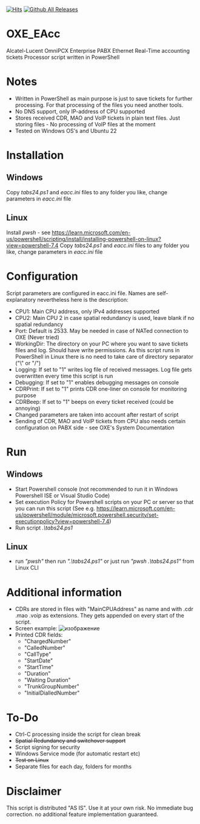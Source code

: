 [![Hits](https://hits.sh/github.com/Jeepers-Gitters/OXE_EAcc.svg)](https://hits.sh/github.com/Jeepers-Gitters/OXE_EAcc/)
[![Github All Releases](https://img.shields.io/github/downloads/Jeepers-Gitters/OXE_EAcc/total.svg)]()
# OXE_EAcc
 Alcatel-Lucent OmniPCX Enterprise PABX Ethernet Real-Time accounting tickets Processor script written in PowerShell
# Notes
* Written in PowerShell as main purpose is just to save tickets for further processing. For that processing of the files you need another tools.
* No DNS support, only IP-address of CPU supported
* Stores received CDR, MAO and VoIP tickets in plain text files. Just storing files - No processing of VoIP files at the moment
* Tested  on Windows OS's and Ubuntu 22
# Installation
## Windows 
 Copy _tabs24.ps1_ and _eacc.ini_ files to any folder you like, change parameters in _eacc.ini_ file
## Linux
 Install _pwsh_ - see <https://learn.microsoft.com/en-us/powershell/scripting/install/installing-powershell-on-linux?view=powershell-7.4>
 Copy _tabs24.ps1_ and _eacc.ini_ files to any folder you like, change parameters in _eacc.ini_ file
# Configuration
 Script parameters are configured in eacc.ini file. Names are self-explanatory nevertheless here is the description:
 - CPU1: Main CPU address, only IPv4 addresses supported
 - CPU2: Main CPU 2 in case spatial redundancy is used, leave blank if no spatial redundancy
 - Port: Default is 2533. May be needed in case of NATed connection to OXE (Never tried)
 - WorkingDir: The directory on your PC where you want to save tickets files and log. Should have write permissions. As this script runs in PowerShell in Linux there is no need to take care of directory separator ("\\" or "/")
 - Logging: If set to "1" writes log file of received messages. Log file gets overwritten every time this script is run
 - Debugging: If set to "1" enables debugging messages on console
 - CDRPrint: If set to "1" prints CDR one-liner on console for monitoring purpose
 - CDRBeep: If set to "1" beeps on every ticket received (could be annoying)
 - Changed parameters are taken into account after restart of script
 - Sending of CDR, MAO and VoIP tickets from CPU also needs certain configuration on PABX side - see OXE's System Documentation 
# Run
## Windows 
 * Start Powershell console (not recommended to run it in Windows Powershell ISE or Visual Studio Code)
 * Set execution Policy for Powershell scripts on your PC or server so that you can run this script (See e.g. <https://learn.microsoft.com/en-us/powershell/module/microsoft.powershell.security/set-executionpolicy?view=powershell-7.4>)
 * Run script _.\tabs24.ps1_
## Linux
 * run _"pwsh"_ then run _".\tabs24.ps1"_ or just run _"pwsh .\tabs24.ps1"_ from Linux CLI
# Additional information
 * CDRs are stored in files with "MainCPUAddress" as name and with .cdr .mao .voip as extensions. They gets appended on every start of the script.
 * Screen example:
![изображение]()
 * Printed CDR fields:
    - "ChargedNumber"
    - "CalledNumber"
    - "CallType"
    - "StartDate"
    - "StartTime"
    - "Duration"
    - "Waiting Duration"
    - "TrunkGroupNumber"
    - "InitialDialledNumber"

# To-Do
 * Ctrl-C processing inside the script for clean break
 * ~~Spatial Redundancy and switchover support~~
 * Script signing for security
 * Windows Service mode (for automatic restart etc)
 *  ~~Test on Linux~~
 *  Separate files for each day, folders for months
# Disclaimer
 This script is distributed "AS IS". Use it at your own risk. No immediate bug correction. no additional feature implementation guaranteed. 
 
